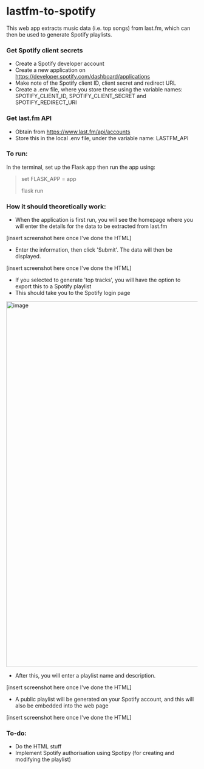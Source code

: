 # lastfm-to-spotify
 
This web app extracts music data (i.e. top songs) from last.fm, which can then be used to generate Spotify playlists.

### Get Spotify client secrets 
- Create a Spotify developer account
- Create a new application on https://developer.spotify.com/dashboard/applications
- Make note of the Spotify client ID, client secret and redirect URL
- Create a .env file, where you store these using the variable names: SPOTIFY_CLIENT_ID, SPOTIFY_CLIENT_SECRET and SPOTIFY_REDIRECT_URI

### Get last.fm API
- Obtain from https://www.last.fm/api/accounts
- Store this in the local .env file, under the variable name: LASTFM_API

### To run:
In the terminal, set up the Flask app then run the app using:
> set FLASK_APP = app
> 
> flask run

### How it should theoretically work:
- When the application is first run, you will see the homepage where you will enter the details for the data to be extracted from last.fm

[insert screenshot here once I've done the HTML] 


- Enter the information, then click 'Submit'. The data will then be displayed.

[insert screenshot here once I've done the HTML]


- If you selected to generate 'top tracks', you will have the option to export this to a Spotify playlist
- This should take you to the Spotify login page

<img width="960" alt="image" src="https://user-images.githubusercontent.com/61570582/193545974-59ff23bd-e7c6-4cc1-b1f3-62bfe239be90.png">


- After this, you will enter a playlist name and description.

[insert screenshot here once I've done the HTML]


- A public playlist will be generated on your Spotify account, and this will also be embedded into the web page

[insert screenshot here once I've done the HTML]


### To-do:
- Do the HTML stuff
- Implement Spotify authorisation using Spotipy (for creating and modifying the playlist)
